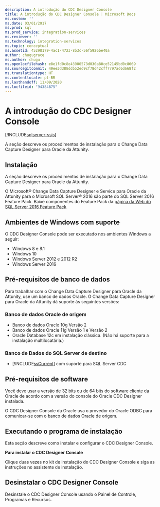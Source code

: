 ```yaml
---
description: A introdução do CDC Designer Console
title: A introdução do CDC Designer Console | Microsoft Docs
ms.custom: ''
ms.date: 03/01/2017
ms.prod: sql
ms.prod_service: integration-services
ms.reviewer: ''
ms.technology: integration-services
ms.topic: conceptual
ms.assetid: 45298179-4ac1-4723-8b3c-56f5926be40a
author: chugugrace
ms.author: chugu
ms.openlocfilehash: e8e1fd0c8e43000573d030a80ce52145bd0c8669
ms.sourcegitcommit: 49ee3d388ddb52ed9cf78d42cff7797ad6d668f2
ms.translationtype: HT
ms.contentlocale: pt-BR
ms.lasthandoff: 11/09/2020
ms.locfileid: "94384875"
---
```

# <a name="the-cdc-designer-console-introduction"></a>A introdução do CDC Designer Console

[!INCLUDE[sqlserver-ssis](../../includes/applies-to-version/sqlserver-ssis.md)]


  A seção descreve os procedimentos de instalação para o Change Data Capture Designer para Oracle da Attunity.  
  
## <a name="installation"></a>Instalação  
 A seção descreve os procedimentos de instalação para o Change Data Capture Designer para Oracle da Attunity.  
  
 O Microsoft® Change Data Capture Designer e Service para Oracle da Attunity para o Microsoft SQL Server® 2016 são parte do SQL Server 2016 Feature Pack. Baixe componentes do Feature Pack da [página da Web do SQL Server 2016 Feature Pack](https://www.microsoft.com/download/details.aspx?id=56833).  
  
## <a name="supported-windows-environments"></a>Ambientes de Windows com suporte  
 O CDC Designer Console pode ser executado nos ambientes Windows a seguir:  
  
-   Windows 8 e 8.1  
-   Windows 10  
-   Windows Server 2012 e 2012 R2
-   Windows Server 2016

## <a name="database-prerequisites"></a>Pré-requisitos de banco de dados  
 Para trabalhar com o Change Data Capture Designer para Oracle da Attunity, use um banco de dados Oracle. O Change Data Capture Designer para Oracle da Attunity dá suporte às seguintes versões:  
  
### <a name="source-oracle-database"></a>Banco de dados Oracle de origem
  
-   Banco de dados Oracle 10g Versão 2
-   Banco de dados Oracle 11g Versão 1 e Versão 2
-   Oracle Database 12c em instalação clássica. (Não há suporte para a instalação multilocatária.)  

### <a name="target-sql-server-database"></a>Banco de Dados do SQL Server de destino
  
-   [!INCLUDE[ssCurrent](../../includes/sscurrent-md.md)] com suporte para SQL Server CDC  
  
## <a name="software-prerequisites"></a>Pré-requisitos de software  
 Você deve usar a versão de 32 bits ou de 64 bits do software cliente da Oracle de acordo com a versão do console do Oracle CDC Designer instalada.  
  
 O CDC Designer Console da Oracle usa o provedor do Oracle ODBC para comunicar-se com o banco de dados Oracle de origem.  
  
## <a name="running-the-installation-program"></a>Executando o programa de instalação  
 Esta seção descreve como instalar e configurar o CDC Designer Console.  
  
 **Para instalar o CDC Designer Console**  
  
 Clique duas vezes no kit de instalação do CDC Designer Console e siga as instruções no assistente de instalação.  
  
## <a name="uninstalling-the-cdc-designer-console"></a>Desinstalar o CDC Designer Console  
 Desinstale o CDC Designer Console usando o Painel de Controle, Programas e Recursos.  
  
  
